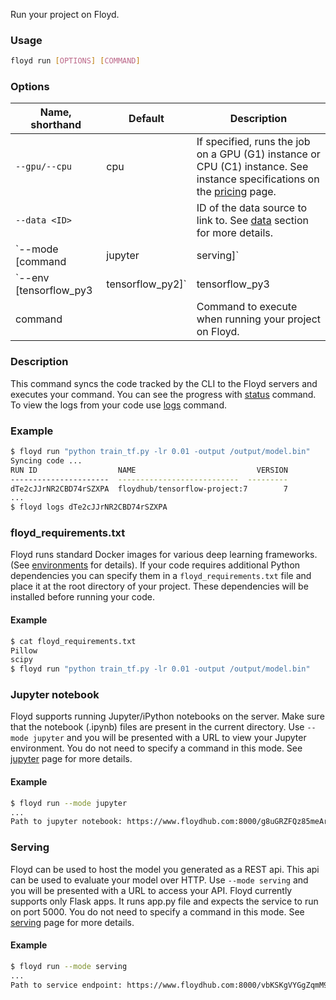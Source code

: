 Run your project on Floyd.

### Usage
```bash
floyd run [OPTIONS] [COMMAND]
```

### Options
| Name, shorthand | Default | Description |
| --------------- | ------- | ----------- |
| `--gpu/--cpu` |  cpu    | If specified, runs the job on a GPU (G1) instance or CPU (C1) instance. See instance specifications on the [pricing](https://www.floydhub.com/pricing) page. |
| `--data <ID>` |    | ID of the data source to link to. See [data](#data) section for more details. |
| `--mode [command|jupyter|serving]` |  command  | Specify the mode you want to run the project. The default behavior executes the command you specify. See [jupyter](#jupyter) and [serving](#serving) sections for more info on them. |
| `--env [tensorflow_py3|tensorflow_py2]` | tensorflow_py3  | Specify the environment you want to use for your project. See [environments](#environments) for the full list. |
| command |      | Command to execute when running your project on Floyd. |

### Description
This command syncs the code tracked by the CLI to the Floyd servers and executes your command. You can see the progress 
with [status](#status) command. To view the logs from your code use [logs](#logs) command.

### Example
```bash
$ floyd run "python train_tf.py -lr 0.01 -output /output/model.bin"
Syncing code ...
RUN ID                  NAME                           VERSION
----------------------  ---------------------------  ---------
dTe2cJJrNR2CBD74rSZXPA  floydhub/tensorflow-project:7        7
...
$ floyd logs dTe2cJJrNR2CBD74rSZXPA
```

### floyd_requirements.txt
Floyd runs standard Docker images for various deep learning frameworks.(See [environments](#environments) for details). If your 
code requires additional Python dependencies you can specify them in a `floyd_requirements.txt` file and place it at the root 
directory of your project. These dependencies will be installed before running your code.

#### Example
```bash
$ cat floyd_requirements.txt
Pillow
scipy
$ floyd run "python train_tf.py -lr 0.01 -output /output/model.bin"
```
### Jupyter notebook
Floyd supports running Jupyter/iPython notebooks on the server. Make sure that the notebook (.ipynb) files are present in the 
current directory. Use `--mode jupyter` and you will be presented with a URL to view your Jupyter environment. You do not need 
to specify a command in this mode. See [jupyter](#jupyter) page for more details.

#### Example
```bash
$ floyd run --mode jupyter
...
Path to jupyter notebook: https://www.floydhub.com:8000/g8uGRZFQz85meArJGToEcs
```
### Serving
Floyd can be used to host the model you generated as a REST api. This api can be used to evaluate your model over HTTP.
Use `--mode serving` and you will be presented with a URL to access your API. Floyd currently supports only Flask apps.
It runs app.py file and expects the service to run on port 5000. You do not need to specify a command in this mode.
See [serving](#serving) page for more details.

#### Example
```bash
$ floyd run --mode serving
...
Path to service endpoint: https://www.floydhub.com:8000/vbKSKgVYGgZqmM9i3LjLBb
```
